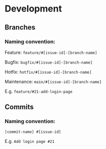 # Development

## Branches
### Naming convention:

Feature: `feature/#[issue-id]-[branch-name]`

Bugfix: `bugfix/#[issue-id]-[branch-name]`

Hotfix: `hotfix/#[issue-id]-[branch-name]`

Maintenance: `main/#[issue-id]-[branch-name]`

E.g. `feature/#21-add-login-page`

## Commits
### Naming convention:
`[commit-name] #[issue-id]`

E.g. `Add login page #21`
